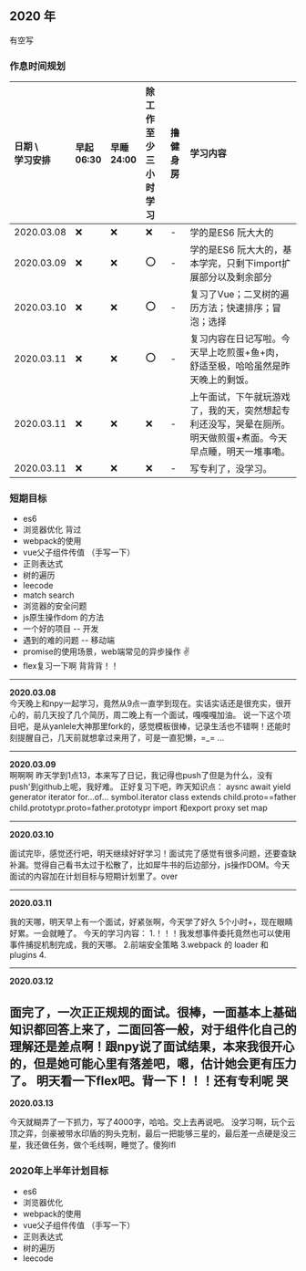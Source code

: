 ## 2020 年

有空写

### 作息时间规划

日期 \ <br/> 学习安排  | 早起 <br/> 06:30 | 早睡 <br/> 24:00    | 除工作至少 <br/> 三小时学习     | 撸健 <br/> 身房  | 学习内容
:-         | :-  | :-  | :-  | :-  | :-                 
2020.03.08 | :x: | :x: | :x: | -   | 学的是ES6 阮大大的
2020.03.09 | :x: | :x: | :o: | -   | 学的是ES6 阮大大的，基本学完，只剩下import扩展部分以及剩余部分
2020.03.10 | :x: | :x: | :o: | -   | 复习了Vue；二叉树的遍历方法；快速排序；冒泡；选择
2020.03.11 | :x: | :x: | :o: | -   | 复习内容在日记写啦。今天早上吃煎蛋+鱼+肉，舒适至极，哈哈虽然是昨天晚上的剩饭。
2020.03.11 | :x: | :x: | :x: | -   | 上午面试，下午就玩游戏了，我的天，突然想起专利还没写，哭晕在厕所。明天做煎蛋+煮面。今天早点睡，明天一堆事嘞。
2020.03.11 | :x: | :x: | :x: | -   | 写专利了，没学习。

### 短期目标
- es6
- 浏览器优化 背过
- webpack的使用
- vue父子组件传值 （手写一下）
- 正则表达式
- 树的遍历
- leecode
- match search
- 浏览器的安全问题
- js原生操作dom 的方法
- 一个好的项目 -- 开发
- 遇到的难的问题 -- 移动端
- promise的使用场景，web端常见的异步操作 :v:
- flex复习一下啊   背背背！！

--------------------
**2020.03.08**                                                                                      
今天晚上和npy一起学习，竟然从9点一直学到现在。实话实话还是很充实，很开心的，前几天投了几个简历，周二晚上有一个面试，嘎嘎嘎加油。
说一下这个项目吧，是从yanlele大神那里fork的，感觉模板很棒，记录生活也不错啊！还能时刻提醒自己，几天前就想拿过来用了，可是一直犯懒，=_= ...                                                                   

--------------------
**2020.03.09**                                                                                      
啊啊啊  昨天学到1点13，本来写了日记，我记得也push了但是为什么，没有push'到github上呢，我好难。
正好复习下吧，昨天知识点：
    aysnc await yield generator iterator for...of... symbol.iterator class extends child.proto==father    child.prototypr.proto=father.prototypr import 和export proxy set map  
    
--------------------
**2020.03.10**                                                                                      

面试完毕，感觉还行吧，明天继续好好学习！面试完了感觉有很多问题，还要查缺补漏。觉得自己看书太过于松散了，比如犀牛书的后边部分，js操作DOM。今天面试的内容加在计划目标与短期计划里了。over
    
--------------------
**2020.03.11**                                                                                      

我的天哪，明天早上有一个面试，好紧张啊，今天学了好久 5个小时+，现在眼睛好累。一会就睡了。
今天的学习内容：
1.！！！我发想事件委托竟然也可以使用事件捕捉机制完成，我的天哪。
2.前端安全策略
3.webpack 的 loader 和 plugins
4.
    
--------------------

**2020.03.12**                                                                                      

面完了，一次正正规规的面试。很棒，一面基本上基础知识都回答上来了，二面回答一般，对于组件化自己的理解还是差点啊！跟npy说了面试结果，本来我很开心的，但是她可能心里有落差吧，嗯，估计她会更有压力了。
明天看一下flex吧。背一下！！！还有专利呢 哭
--------------------

**2020.03.13**                                                                                      

今天就糊弄了一下抓力，写了4000字，哈哈。交上去再说吧。 没学习啊，玩个云顶之弈，剑豪被带水印盾的狗头克制，最后一把能够三星的，最后差一点硬是没三星，我还做任务，做个毛线啊，睡觉了。傻狗lfl
    
### 2020年上半年计划目标
- es6
- 浏览器优化
- webpack的使用
- vue父子组件传值 （手写一下）
- 正则表达式
- 树的遍历
- leecode
